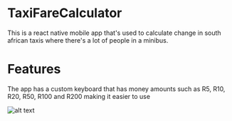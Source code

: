 # TaxiFareCalculator

This is a react native mobile app that's used to calculate change in south african taxis where there's a lot of people in a minibus.

# Features

The app has a custom keyboard that has money amounts such as R5, R10, R20, R50, R100 and R200 making it easier to use

![alt text](https://github.com/AshauranceHeavens/TaxiFareCalculator/components/images/new_taxi_1.png?raw=true)
